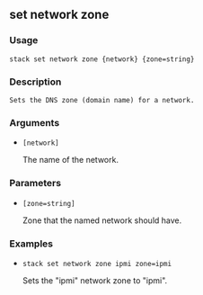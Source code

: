 ## set network zone

### Usage

`stack set network zone {network} {zone=string}`

### Description


	Sets the DNS zone (domain name) for a network.

	

### Arguments

* `[network]`

   The name of the network.


### Parameters
* `[zone=string]`

   Zone that the named network should have.

### Examples

* `stack set network zone ipmi zone=ipmi`

   Sets the "ipmi" network zone to "ipmi".



